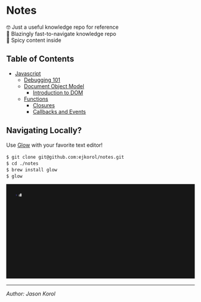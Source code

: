 # Notes

🤓 Just a useful knowledge repo for reference\
🚀 Blazingly fast-to-navigate knowledge repo\
🥵 Spicy content inside

## Table of Contents

* [Javascript](#)
    * [Debugging 101](./javascript/debugging-101.md)
    * [Document Object Model](#) 
        * [Introduction to DOM](./javascript/DOM/intro.md)
    * [Functions](#)
        * [Closures](./javascript/functions/closures.md)
        * [Callbacks and Events](./javascript/functions/callbacks.md)

## Navigating Locally?

Use [Glow](https://github.com/charmbracelet/glow) with your favorite text editor!

`$ git clone git@github.com:ejkorol/notes.git`\
`$ cd ./notes`\
`$ brew install glow`\
`$ glow`

![Terminal Gif](./assets/local-navigation.gif)

---

*Author: Jason Korol*
